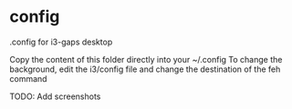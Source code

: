 # config
.config for i3-gaps desktop

Copy the content of this folder directly into your ~/.config
To change the background, edit the i3/config file and change the destination of the feh command

TODO: Add screenshots
